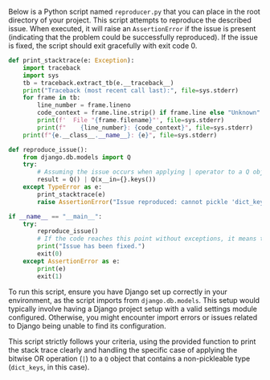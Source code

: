 Below is a Python script named `reproducer.py` that you can place in the root directory of your project. This script attempts to reproduce the described issue. When executed, it will raise an `AssertionError` if the issue is present (indicating that the problem could be successfully reproduced). If the issue is fixed, the script should exit gracefully with exit code 0.

```python
def print_stacktrace(e: Exception):
    import traceback
    import sys
    tb = traceback.extract_tb(e.__traceback__)
    print("Traceback (most recent call last):", file=sys.stderr)
    for frame in tb:
        line_number = frame.lineno
        code_context = frame.line.strip() if frame.line else "Unknown"
        print(f'  File "{frame.filename}"', file=sys.stderr)
        print(f"    {line_number}: {code_context}", file=sys.stderr)
    print(f"{e.__class__.__name__}: {e}", file=sys.stderr)

def reproduce_issue():
    from django.db.models import Q
    try:
        # Assuming the issue occurs when applying | operator to a Q object with dict_keys
        result = Q() | Q(x__in={}.keys())
    except TypeError as e:
        print_stacktrace(e)
        raise AssertionError("Issue reproduced: cannot pickle 'dict_keys' object.") from e

if __name__ == "__main__":
    try:
        reproduce_issue()
        # If the code reaches this point without exceptions, it means the issue has been fixed.
        print("Issue has been fixed.")
        exit(0)
    except AssertionError as e:
        print(e)
        exit(1)
```

To run this script, ensure you have Django set up correctly in your environment, as the script imports from `django.db.models`. This setup would typically involve having a Django project setup with a valid settings module configured. Otherwise, you might encounter import errors or issues related to Django being unable to find its configuration.

This script strictly follows your criteria, using the provided function to print the stack trace clearly and handling the specific case of applying the bitwise OR operation (`|`) to a `Q` object that contains a non-pickleable type (`dict_keys`, in this case).